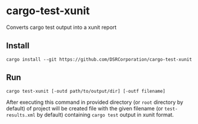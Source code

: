# cargo-test-xunit
Converts cargo test output into a xunit report

## Install

```
cargo install --git https://github.com/DSRCorporation/cargo-test-xunit
```

## Run
```
cargo test-xunit [-outd path/to/output/dir] [-outf filename]
```

After executing this command in provided directory (or `root` directory by default) of project will be created file with the given filename (or `test-results.xml` by default)
containing `cargo test` output in xunit format.
